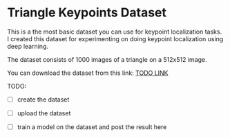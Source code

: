 # Triangle Keypoints Dataset

This is a the most basic dataset you can use for keypoint localization tasks. I created this dataset for experimenting on doing keypoint localization using deep learning.

The dataset consists of 1000 images of a triangle on a 512x512 image.

You can download the dataset from this link: [TODO LINK](https://a.b)

TODO:

- [ ] create the dataset
- [ ] upload the dataset
- [ ] train a model on the dataset and post the result here

